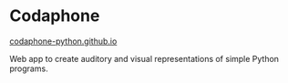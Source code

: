 # Codaphone

[codaphone-python.github.io](https://codaphone-python.github.io)

Web app to create auditory and visual representations of simple Python programs.
